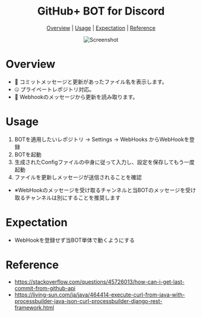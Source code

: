 <h1 align="center">GitHub+ BOT for Discord</h1>

<p align="center">
  <a href="#overview">Overview</a> |
  <a href="#usage">Usage</a> |
  <a href="#expectation">Expectation</a> |
  <a href="#reference">Reference</a>
</p>

<p align="center">
  <img alt="Screenshot" src="GitHubPlus_Overview.png">
</p>

# Overview
- 💬 コミットメッセージと更新があったファイル名を表示します。
- 🤐 プライベートレポジトリ対応。
- 🤖 Webhookのメッセージから更新を読み取ります。

# Usage
1. BOTを適用したいレポジトリ -> Settings -> WebHooks からWebHookを登録
2. BOTを起動
3. 生成されたConfigファイルの中身に従って入力し、設定を保存してもう一度起動
4. ファイルを更新しメッセージが送信されることを確認
- ※WebHookのメッセージを受け取るチャンネルと当BOTのメッセージを受け取るチャンネルは別にすることを推奨します

# Expectation
- WebHookを登録せず当BOT単体で動くようにする

# Reference
- https://stackoverflow.com/questions/45726013/how-can-i-get-last-commit-from-github-api
- https://living-sun.com/ja/java/464414-execute-curl-from-java-with-processbuilder-java-json-curl-processbuilder-django-rest-framework.html
